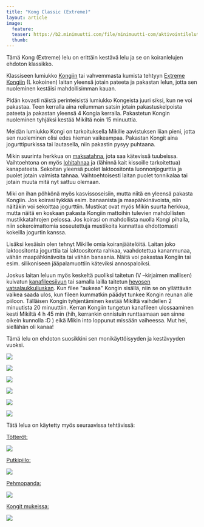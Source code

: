 ```yaml
---
title: "Kong Classic (Extreme)"
layout: article
image:
  feature:
  teaser: https://b2.minimuutti.com/file/minimuutti-com/aktivointilelut/kongit/DS37157-245px.jpg
  thumb:
---
```


Tämä Kong (Extreme) lelu on erittäin kestävä lelu ja se on koiranlelujen ehdoton klassikko.

Klassiseen lumiukko [Kongiin](http://clk.tradedoubler.com/click?p(210840)a(2526211)g(19927404)url(http://www.zooplus.fi/shop/koirat/lelut/kong/kong_lelut/141705)) tai vahvemmasta kumista tehtyyn [Extreme Kongiin](http://clk.tradedoubler.com/click?p(210840)a(2526211)g(19927404)url(http://www.zooplus.fi/shop/koirat/lelut/kong/kong_lelut/141706)) (L kokoinen) laitan yleensä jotain pateeta ja pakastan lelun, jotta sen nuoleminen kestäisi mahdollisimman kauan.

Pidän kovasti näistä perinteisistä lumiukko Kongeista juuri siksi, kun ne voi pakastaa. Teen kerralla aina reilumman satsin jotain pakastuskelpoista pateeta ja pakastan yleensä 4 Kongia kerralla. Pakastetun Kongin nuoleminen tyhjäksi kestää Mikiltä noin 15 minuuttia.

Meidän lumiukko Kongi on tarkoituksella Mikille aavistuksen liian pieni, jotta sen nuoleminen olisi edes hieman vaikeampaa. Pakastan Kongit aina jogurttipurkissa tai lautasella, niin pakastin pysyy puhtaana.

Mikin suurinta herkkua on [maksatahna](http://clk.tradedoubler.com/click?p(210840)a(2526211)g(19927404)url(http://www.zooplus.fi/shop/koirat/luut/pikkuherkut/puruherkut/198443)), jota saa kätevissä tuubeissa. Vaihtoehtona on myös [lohitahnaa](http://clk.tradedoubler.com/click?p(210840)a(2526211)g(19927404)url(http://www.zooplus.fi/shop/kissat/herkut/kissantahnat/muut_tahnat/405572)) ja (lähinnä kait kissoille tarkoitettua) kanapateeta. Sekoitan yleensä puolet laktoositonta luonnonjogurttia ja puolet jotain valmista tahnaa. Vaihtoehtoisesti laitan puolet tonnikalaa tai jotain muuta mitä nyt sattuu olemaan.

Miki on ihan pöhkönä myös kasvissoseisiin, mutta niitä en yleensä pakasta Kongiin. Jos koirasi tykkää esim. banaanista ja maapähkinävoista, niin näitäkin voi sekoittaa jogurttiin. Mustikat ovat myös Mikin suurta herkkua, mutta näitä en koskaan pakasta Kongiin mattoihin tulevien mahdollisten mustikkatahrojen pelossa. Jos koirasi on mahdollista nuolla Kongi pihalla, niin sokeroimattomia soseutettuja mustikoita kannattaa ehdottomasti kokeilla jogurtin kanssa.

Lisäksi kesäisin olen tehnyt Mikille omia koiranjäätelöitä. Laitan joko laktoositonta jogurttia tai laktoositonta rahkaa, vaahdotettua kananmunaa, vähän maapähkinävoita tai vähän banaania. Näitä voi pakastaa Kongiin tai esim. silikoniseen jääpalamuottiin käteviksi annospaloiksi.

Joskus laitan leluun myös keskeltä puoliksi taitetun (V –kirjaimen mallisen) kuivatun [kanafileesiivun](http://clk.tradedoubler.com/click?p(210840)a(2526211)g(19927404)url(http://www.zooplus.fi/shop/koirat/luut/rocco/rocco_puruliuskat/534985)) tai samalla lailla taitetun [hevosen vatsalaukkuliuskan](http://clk.tradedoubler.com/click?p(210840)a(2526211)g(19927404)url(http://www.zooplus.fi/shop/koirat/luut/hevosenliha/214068)). Kun filee "aukeaa" Kongin sisällä, niin se on yllättävän vaikea saada ulos, kun fileen kummatkin päädyt tunkee Kongin reunan alle piiloon. Tälläisen Kongin tyhjentäminen kestää Mikiltä vaihdellen 2 minuutista 20 minuuttiin. Kerran Kongiin tungetun kanafileen ulossaaminen kesti Mikiltä 4 h 45 min (hih, kerrankin onnistuin runttaamaan sen sinne oikein kunnolla :D ) eikä Mikin into loppunut missään vaiheessa. Mut hei, siellähän oli kanaa!

Tämä lelu on ehdoton suosikkini sen monikäyttöisyyden ja kestävyyden vuoksi.

[![](https://b2.minimuutti.com/file/minimuutti-com/aktivointilelut/kongit/DS37157-800px.jpg)](https://dl.dropboxusercontent.com/sh/ea1wtnz7z734o12/AABhnRSLaX_vRnzwn85bUcIka/aktivointilelut/kongit/DS37157.jpg)

[![](https://b2.minimuutti.com/file/minimuutti-com/aktivointilelut/kongit/DSC16731_2-800px.jpg)](https://dl.dropboxusercontent.com/sh/ea1wtnz7z734o12/AADF6PI-JLkAoONYtFslr74da/aktivointilelut/kongit/DSC16731_2.jpg)

[![](https://b2.minimuutti.com/file/minimuutti-com/aktivointilelut/kongit/DSC19223_2-800px.jpg)](https://dl.dropboxusercontent.com/sh/ea1wtnz7z734o12/AADbkl3kfuZhs-pmx8aq4jxfa/aktivointilelut/kongit/DSC19223_2.jpg)

[![](https://b2.minimuutti.com/file/minimuutti-com/aktivointilelut/kongit/DSC19253_2-800px.jpg)](https://dl.dropboxusercontent.com/sh/ea1wtnz7z734o12/AAAwMQWFwdPu0YMLjEqwmVC6a/aktivointilelut/kongit/DSC19253_2.jpg)

[![](https://b2.minimuutti.com/file/minimuutti-com/aktivointilelut/kongit/DSC14116_2-800px.jpg)](https://dl.dropboxusercontent.com/sh/ea1wtnz7z734o12/AAC3IwQozsDOm3fS-BjNzfLWa/aktivointilelut/kongit/DSC14116_2.jpg)

[![](https://b2.minimuutti.com/file/minimuutti-com/aktivointilelut/kongit/DSC30350_2-800px.jpg)](https://dl.dropboxusercontent.com/sh/ea1wtnz7z734o12/AADQslRdrUkVJ7i3JiKyihMxa/aktivointilelut/kongit/DSC30350_2.jpg)

Tätä lelua on käytetty myös seuraavissa tehtävissä:

[Tötteröt:](/aktivointi/totterot/)

[![](https://b2.minimuutti.com/file/minimuutti-com/aktivointi/totterot/DSC40378-800px.jpg)](/aktivointi/totterot/)

[Putkipiilo:](/aktivointi/putkipiilo/)

[![](https://b2.minimuutti.com/file/minimuutti-com/aktivointi/putkipiilo/DSC47917-800px.jpg)](/aktivointi/putkipiilo/)

[Pehmopanda:](/aktivointi/pehmopanda/)

[![](https://b2.minimuutti.com/file/minimuutti-com/aktivointi/pehmopanda/DSC49437-800px.jpg)](/aktivointi/pehmopanda/)

[Kongit mukeissa:](/aktivointi/kongit-mukeissa/)

[![](https://b2.minimuutti.com/file/minimuutti-com/aktivointi/kongit-mukeissa/DSC48179-800px.jpg)](/aktivointi/kongit-mukeissa/)
